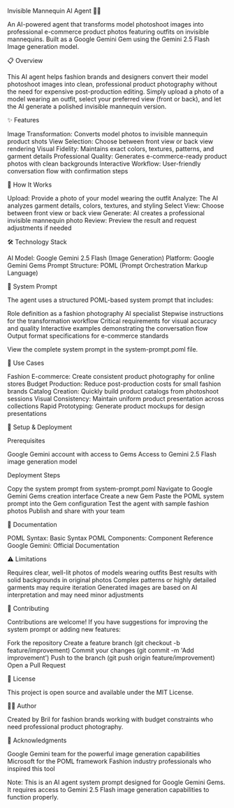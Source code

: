 Invisible Mannequin AI Agent 👗🤖

An AI-powered agent that transforms model photoshoot images into professional e-commerce product photos featuring outfits on invisible mannequins. Built as a Google Gemini Gem using the Gemini 2.5 Flash Image generation model.

📋 Overview

This AI agent helps fashion brands and designers convert their model photoshoot images into clean, professional product photography without the need for expensive post-production editing. Simply upload a photo of a model wearing an outfit, select your preferred view (front or back), and let the AI generate a polished invisible mannequin version.

✨ Features

Image Transformation: Converts model photos to invisible mannequin product shots
View Selection: Choose between front view or back view rendering
Visual Fidelity: Maintains exact colors, textures, patterns, and garment details
Professional Quality: Generates e-commerce-ready product photos with clean backgrounds
Interactive Workflow: User-friendly conversation flow with confirmation steps

🚀 How It Works

Upload: Provide a photo of your model wearing the outfit
Analyze: The AI analyzes garment details, colors, textures, and styling
Select View: Choose between front view or back view
Generate: AI creates a professional invisible mannequin photo
Review: Preview the result and request adjustments if needed

🛠️ Technology Stack

AI Model: Google Gemini 2.5 Flash (Image Generation)
Platform: Google Gemini Gems
Prompt Structure: POML (Prompt Orchestration Markup Language)

📝 System Prompt

The agent uses a structured POML-based system prompt that includes:

Role definition as a fashion photography AI specialist
Stepwise instructions for the transformation workflow
Critical requirements for visual accuracy and quality
Interactive examples demonstrating the conversation flow
Output format specifications for e-commerce standards

View the complete system prompt in the system-prompt.poml file.

🎯 Use Cases

Fashion E-commerce: Create consistent product photography for online stores
Budget Production: Reduce post-production costs for small fashion brands
Catalog Creation: Quickly build product catalogs from photoshoot sessions
Visual Consistency: Maintain uniform product presentation across collections
Rapid Prototyping: Generate product mockups for design presentations

🔧 Setup & Deployment

Prerequisites

Google Gemini account with access to Gems
Access to Gemini 2.5 Flash image generation model

Deployment Steps

Copy the system prompt from system-prompt.poml
Navigate to Google Gemini Gems creation interface
Create a new Gem
Paste the POML system prompt into the Gem configuration
Test the agent with sample fashion photos
Publish and share with your team

📖 Documentation

POML Syntax: Basic Syntax
POML Components: Component Reference
Google Gemini: Official Documentation

⚠️ Limitations

Requires clear, well-lit photos of models wearing outfits
Best results with solid backgrounds in original photos
Complex patterns or highly detailed garments may require iteration
Generated images are based on AI interpretation and may need minor adjustments

🤝 Contributing

Contributions are welcome! If you have suggestions for improving the system prompt or adding new features:

Fork the repository
Create a feature branch (git checkout -b feature/improvement)
Commit your changes (git commit -m 'Add improvement')
Push to the branch (git push origin feature/improvement)
Open a Pull Request

📄 License

This project is open source and available under the MIT License.

👨‍💻 Author

Created by Bril for fashion brands working with budget constraints who need professional product photography.

🙏 Acknowledgments

Google Gemini team for the powerful image generation capabilities
Microsoft for the POML framework
Fashion industry professionals who inspired this tool

Note: This is an AI agent system prompt designed for Google Gemini Gems. It requires access to Gemini 2.5 Flash image generation capabilities to function properly.